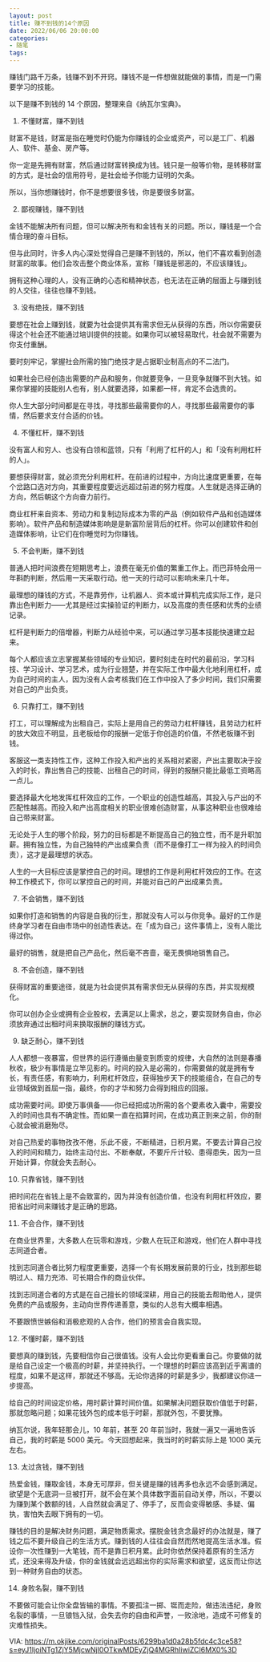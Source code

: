```yaml
---
layout: post
title: 赚不到钱的14个原因
date: 2022/06/06 20:00:00
categories:
- 随笔
tags:
---
```


赚钱门路千万条，钱赚不到不开窍。赚钱不是一件想做就能做的事情，而是一门需要学习的技能。

以下是赚不到钱的 14 个原因，整理来自《纳瓦尔宝典》。

1. 不懂财富，赚不到钱

财富不是钱，财富是指在睡觉时仍能为你赚钱的企业或资产，可以是工厂、机器人、软件、基金、房产等。

你一定是先拥有财富，然后通过财富转换成为钱。钱只是一般等价物，是转移财富的方式，是社会的信用符号，是社会给予你能力证明的欠条。

所以，当你想赚钱时，你不是想要很多钱，你是要很多财富。

2. 鄙视赚钱，赚不到钱

金钱不能解决所有问题，但可以解决所有和金钱有关的问题。所以，赚钱是一个合情合理的奋斗目标。

但与此同时，许多人内心深处觉得自己是赚不到钱的，所以，他们不喜欢看到创造财富的故事。他们会攻击整个商业体系，宣称「赚钱是邪恶的，不应该赚钱」。

拥有这种心理的人，没有正确的心态和精神状态，也无法在正确的层面上与赚到钱的人交往，往往也赚不到钱。

3. 没有绝技，赚不到钱

要想在社会上赚到钱，就要为社会提供其有需求但无从获得的东西，所以你需要获得这个社会还不能通过培训提供的技能。如果你可以被轻易取代，社会就不需要为你支付重酬。

要时刻牢记，掌握社会所需的独门绝技才是占据职业制高点的不二法门。

如果社会已经创造出需要的产品和服务，你就要竞争，一旦竞争就赚不到大钱。如果你掌握的技能别人也有，别人就要选择，如果都一样，肯定不会选贵的。

你人生大部分时间都是在寻找，寻找那些最需要你的人，寻找那些最需要你的事情，然后要求支付合适的价钱。

4. 不懂杠杆，赚不到钱

没有富人和穷人、也没有白领和蓝领，只有「利用了杠杆的人」和「没有利用杠杆的人」。

要想获得财富，就必须充分利用杠杆。在前进的过程中，方向比速度更重要，在每个岔路口选对方向，其重要程度要远远超过前进的努力程度。人生就是选择正确的方向，然后朝这个方向奋力前行。

商业杠杆来自资本、劳动力和复制边际成本为零的产品（例如软件产品和创造媒体影响）。软件产品和制造媒体影响是是新富阶层背后的杠杆。你可以创建软件和创造媒体影响，让它们在你睡觉时为你赚钱。

5. 不会判断，赚不到钱

普通人把时间浪费在短期思考上，浪费在毫无价值的繁重工作上。而巴菲特会用一年斟酌判断，然后用一天采取行动。他一天的行动可以影响未来几十年。

最理想的赚钱的方式，不是靠劳作，让机器人、资本或计算机完成实际工作，是只靠出色判断力——尤其是经过实操验证的判断力，以及高度的责任感和优秀的业绩记录。

杠杆是判断力的倍增器，判断力从经验中来，可以通过学习基本技能快速建立起来。

每个人都应该立志掌握某些领域的专业知识，要时刻走在时代的最前沿，学习科技、学习设计、学习艺术，成为行业翘楚，并在实际工作中最大化地利用杠杆，成为自己时间的主人，因为没有人会考核我们在工作中投入了多少时间，我们只需要对自己的产出负责。

6. 只靠打工，赚不到钱

打工，可以理解成为出租自己，实际上是用自己的劳动力杠杆赚钱，且劳动力杠杆的放大效应不明显，且老板给你的报酬一定低于你创造的价值，不然老板赚不到钱。

客服这一类支持性工作，这种工作投入和产出的关系相对紧密，产出主要取决于投入的时长，靠出售自己的技能、出租自己的时间，得到的报酬只能比最低工资略高一点儿。

要选择最大化地发挥杠杆效应的工作，一个职业的创造性越高，其投入与产出的不匹配性越高。而投入和产出高度相关的职业很难创造财富，从事这种职业也很难给自己带来财富。

无论处于人生的哪个阶段，努力的目标都是不断提高自己的独立性，而不是升职加薪。拥有独立性，为自己独特的产出成果负责（而不是像打工一样为投入的时间负责），这才是最理想的状态。

人生的一大目标应该是掌控自己的时间。理想的工作是利用杠杆效应的工作。在这种工作模式下，你可以掌控自己的时间，并能对自己的产出成果负责。

7. 不会销售，赚不到钱

如果你打造和销售的内容是自我的衍生，那就没有人可以与你竞争。最好的工作是终身学习者在自由市场中的创造性表达。在「成为自己」这件事情上，没有人能比得过你。

最好的销售，就是把自己产品化，然后毫不吝啬，毫无畏惧地销售自己。

8. 不会创造，赚不到钱

获得财富的重要途径，就是为社会提供其有需求但无从获得的东西，并实现规模化。

你可以创办企业或拥有企业股权，去满足以上需求，总之，要实现财务自由，你必须放弃通过出租时间来换取报酬的赚钱方式。

9. 缺乏耐心，赚不到钱

人人都想一夜暴富，但世界的运行遵循由量变到质变的规律，大自然的法则是春播秋收，极少有事情是立竿见影的。时间的投入是必需的，你需要做的就是拥有专长，有责任感，有影响力，利用杠杆效应，获得独步天下的技能组合，在自己的专业领域做到首屈一指，最终，你的才华和努力会得到相应的回报。

成功需要时间。即使万事俱备——你已经把成功所需的各个要素收入囊中，需要投入的时间也具有不确定性。而如果一直在掐算时间，在成功真正到来之前，你的耐心就会被消磨殆尽。

对自己热爱的事物孜孜不倦，乐此不疲，不断精进，日积月累。不要去计算自己投入的时间和精力，始终主动付出、不断奉献，不要斤斤计较、患得患失，因为一旦开始计算，你就会失去耐心。

10. 只靠省钱，赚不到钱

把时间花在省钱上是不会致富的，因为并没有创造价值，也没有利用杠杆效应，要把省出时间来赚钱才是正确的思路。

11. 不会合作，赚不到钱

在商业世界里，大多数人在玩零和游戏，少数人在玩正和游戏，他们在人群中寻找志同道合者。

找到志同道合者比努力程度更重要，选择一个有长期发展前景的行业，找到那些聪明过人、精力充沛、可长期合作的商业伙伴。

找到志同道合者的方式是在自己擅长的领域深耕，用自己的技能去帮助他人，提供免费的产品或服务，主动向世界传递善意，类似的人总有大概率相遇。

不要跟愤世嫉俗和消极悲观的人合作，他们的预言会自我实现。

12. 不懂时薪，赚不到钱

要想真的赚到钱，先要相信你自己很值钱。没有人会比你更看重自己。你要做的就是给自己设定一个极高的时薪，并坚持执行。一个理想的时薪应该高到近乎离谱的程度，如果不是这样，那就还不够高。无论你选择的时薪是多少，我都建议你进一步提高。

给自己的时间设定价格，用时薪计算时间价值。如果解决问题获取价值低于时薪，那就忽略问题；如果花钱外包的成本低于时薪，那就外包，不要犹豫。

纳瓦尔说，我年轻那会儿，10 年前，甚至 20 年前当时，我就一遍又一遍地告诉自己，我的时薪是 5000 美元。今天回想起来，我当时的时薪实际上是 1000 美元左右。

13. 太过贪钱，赚不到钱

热爱金钱，赚取金钱，本身无可厚非，但关键是赚的钱再多也永远不会感到满足。欲望是个无底洞一旦被打开，就不会在某个具体数字面前自动关停，所以，不要以为赚到某个数额的钱，人自然就会满足了、停手了，反而会变得敏感、多疑、偏执，害怕失去眼下拥有的一切。

赚钱的目的是解决财务问题，满足物质需求。摆脱金钱贪念最好的办法就是，赚了钱之后不要升级自己的生活方式。赚到钱的人往往会自然而然地提高生活水准。假设你一次性赚到一大笔钱，而不是靠日积月累。此时你依然保持着原有的生活方式，还没来得及升级，你的金钱就会远远超出你的实际需求和欲望，这反而让你达到一种财务自由的状态。

14. 身败名裂，赚不到钱

不要做可能会让你全盘皆输的事情。不要孤注一掷、铤而走险，做违法违纪，身败名裂的事情，一旦锒铛入狱，会失去你的自由和声誉，一败涂地，造成不可修复的灾难性损失。

VIA: https://m.okjike.com/originalPosts/6299ba1d0a28b5fdc4c3ce58?s=eyJ1IjoiNTg1ZjY5MjcwNjI0OTkwMDEyZjQ4MGRhIiwiZCI6MX0%3D